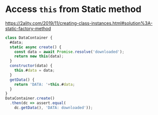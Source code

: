# Access `this` from Static method

https://2ality.com/2019/11/creating-class-instances.html#solution%3A-static-factory-method

```js
class DataContainer {
  #data;
  static async create() {
    const data = await Promise.resolve('downloaded');
    return new this(data);
  }
  constructor(data) {
    this.#data = data;
  }
  getData() {
    return 'DATA: '+this.#data;
  }
}
DataContainer.create()
  .then(dc => assert.equal(
    dc.getData(), 'DATA: downloaded'));
```